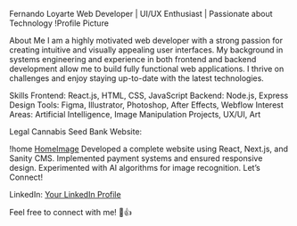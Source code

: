 Fernando Loyarte
Web Developer | UI/UX Enthusiast | Passionate about Technology
!Profile Picture

About Me
I am a highly motivated web developer with a strong passion for creating intuitive and visually appealing user interfaces. My background in systems engineering and experience in both frontend and backend development allow me to build fully functional web applications. I thrive on challenges and enjoy staying up-to-date with the latest technologies.

Skills
Frontend: React.js, HTML, CSS, JavaScript
Backend: Node.js, Express
Design Tools: Figma, Illustrator, Photoshop, After Effects, Webflow
Interest Areas: Artificial Intelligence, Image Manipulation
Projects, UX/UI, Art

Legal Cannabis Seed Bank Website:

!home [HomeImage](https://asset.cloudinary.com/dmj9vk1fj/cf7c706f87a2d6106c35db1d82e73e06)
Developed a complete website using React, Next.js, and Sanity CMS.
Implemented payment systems and ensured responsive design.
Experimented with AI algorithms for image recognition.
Let’s Connect!

LinkedIn: [Your LinkedIn Profile](https://www.linkedin.com/in/fernandoloyarte/)

Feel free to connect with me! 🚀👍
